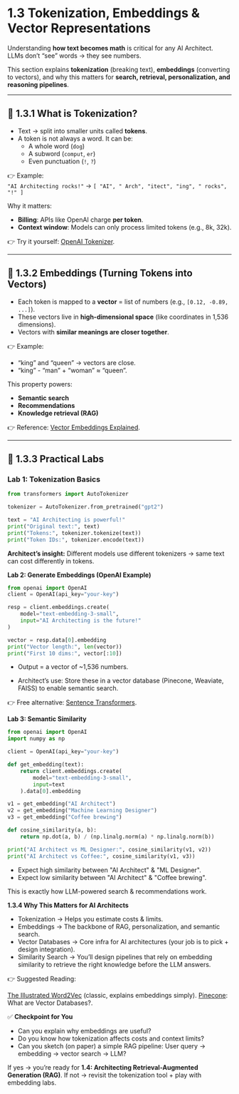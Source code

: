 # 1.3 Tokenization, Embeddings & Vector Representations

Understanding **how text becomes math** is critical for any AI Architect.  
LLMs don’t “see” words → they see numbers.

This section explains **tokenization** (breaking text), **embeddings** (converting to vectors), and why this matters for **search, retrieval, personalization, and reasoning pipelines**.

---

## 🔹 1.3.1 What is Tokenization?

- Text → split into smaller units called **tokens**.
- A token is not always a word. It can be:
  - A whole word (`dog`)
  - A subword (`comput`, `er`)
  - Even punctuation (`!`, `?`)

👉 Example:  
`"AI Architecting rocks!"` → `[ "AI", " Arch", "itect", "ing", " rocks", "!" ]`

Why it matters:

- **Billing**: APIs like OpenAI charge **per token**.
- **Context window**: Models can only process limited tokens (e.g., 8k, 32k).

👉 Try it yourself: [OpenAI Tokenizer](https://platform.openai.com/tokenizer).

---

## 🔹 1.3.2 Embeddings (Turning Tokens into Vectors)

- Each token is mapped to a **vector** = list of numbers (e.g., `[0.12, -0.89, ...]`).
- These vectors live in **high-dimensional space** (like coordinates in 1,536 dimensions).
- Vectors with **similar meanings are closer together**.

👉 Example:

- “king” and “queen” → vectors are close.
- “king” - “man” + “woman” ≈ “queen”.

This property powers:

- **Semantic search**
- **Recommendations**
- **Knowledge retrieval (RAG)**

👉 Reference: [Vector Embeddings Explained](https://huggingface.co/docs/transformers/index).

---

## 🔹 1.3.3 Practical Labs

### Lab 1: Tokenization Basics

```python
from transformers import AutoTokenizer

tokenizer = AutoTokenizer.from_pretrained("gpt2")

text = "AI Architecting is powerful!"
print("Original text:", text)
print("Tokens:", tokenizer.tokenize(text))
print("Token IDs:", tokenizer.encode(text))


```

**Architect’s insight:**
Different models use different tokenizers → same text can cost differently in tokens.

**Lab 2: Generate Embeddings (OpenAI Example)**

```python
from openai import OpenAI
client = OpenAI(api_key="your-key")

resp = client.embeddings.create(
    model="text-embedding-3-small",
    input="AI Architecting is the future!"
)

vector = resp.data[0].embedding
print("Vector length:", len(vector))
print("First 10 dims:", vector[:10])
```

- Output = a vector of ~1,536 numbers.

- Architect’s use: Store these in a vector database (Pinecone, Weaviate, FAISS) to enable semantic search.

👉 Free alternative: [Sentence Transformers](https://www.sbert.net/).

**Lab 3: Semantic Similarity**

```python
from openai import OpenAI
import numpy as np

client = OpenAI(api_key="your-key")

def get_embedding(text):
    return client.embeddings.create(
        model="text-embedding-3-small",
        input=text
    ).data[0].embedding

v1 = get_embedding("AI Architect")
v2 = get_embedding("Machine Learning Designer")
v3 = get_embedding("Coffee brewing")

def cosine_similarity(a, b):
    return np.dot(a, b) / (np.linalg.norm(a) * np.linalg.norm(b))

print("AI Architect vs ML Designer:", cosine_similarity(v1, v2))
print("AI Architect vs Coffee:", cosine_similarity(v1, v3))

```

- Expect high similarity between "AI Architect" & "ML Designer".
- Expect low similarity between "AI Architect" & "Coffee brewing".

This is exactly how LLM-powered search & recommendations work.

**1.3.4 Why This Matters for AI Architects**

- Tokenization → Helps you estimate costs & limits.
- Embeddings → The backbone of RAG, personalization, and semantic search.
- Vector Databases → Core infra for AI architectures (your job is to pick + design integration).
- Similarity Search → You’ll design pipelines that rely on embedding similarity to retrieve the right knowledge before the LLM answers.

👉 Suggested Reading:

[The Illustrated Word2Vec](https://jalammar.github.io/illustrated-word2vec/) (classic, explains embeddings simply).
[Pinecone](https://www.pinecone.io/learn/vector-database/): What are Vector Databases?.

✅ **Checkpoint for You**

- Can you explain why embeddings are useful?
- Do you know how tokenization affects costs and context limits?
- Can you sketch (on paper) a simple RAG pipeline: User query → embedding → vector search → LLM?

If yes → you’re ready for **1.4: Architecting Retrieval-Augmented Generation (RAG)**.
If not → revisit the tokenization tool + play with embedding labs.
